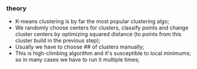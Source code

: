 ### theory

- K-means clustering is by far the most popular clustering algo;
- We randomly choose centers for clusters, classify points and 
change cluster centers by optimizing squared distance (to points from 
this cluster build in the previous step);
- Usually we have to choose ## of clusters manually; 
- This is high-climbing algorithm and it's susceptible to local minimums;
so in many cases we have to run it multiple times;
